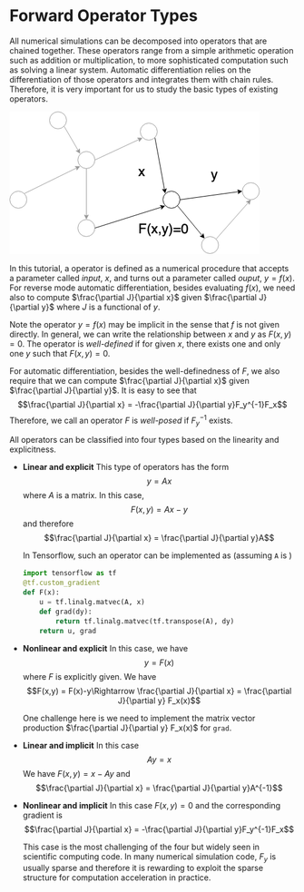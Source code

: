 # Forward Operator Types

All numerical simulations can be decomposed into operators that are chained together. These operators range from a simple arithmetic operation such as addition or multiplication, to more sophisticated computation such as solving a linear system. Automatic differentiation relies on the differentiation of those operators and integrates them with chain rules. Therefore, it is very important for us to study the basic types of existing operators. 

![Operators](asset/sim.png)

In this tutorial, a operator is defined as a numerical procedure that accepts a parameter called *input*, $x$, and turns out a parameter called *ouput*, $y=f(x)$. For reverse mode automatic differentiation, besides evaluating $f(x)$, we need also to compute $\frac{\partial J}{\partial x}$ given $\frac{\partial J}{\partial y}$ where $J$ is a functional of $y$. 

Note  the operator $y=f(x)$ may be implicit in the sense that $f$ is not given directly. In general, we can write the relationship between $x$ and $y$ as $F(x,y)=0$. The operator is *well-defined* if for given $x$, there exists one and only one $y$ such that $F(x,y)=0$. 

For automatic differentiation, besides the well-definedness of $F$, we also require that we can compute $\frac{\partial J}{\partial x}$ given $\frac{\partial J}{\partial y}$. It is easy to see that
$$\frac{\partial J}{\partial x} = -\frac{\partial J}{\partial y}F_y^{-1}F_x$$
Therefore, we call an operator $F$ is *well-posed* if $F_y^{-1}$ exists. 

All operators can be classified into four types based on the linearity and explicitness.

* **Linear and explicit**
  This type of operators has the form 
  $$y = Ax$$
  where $A$ is a matrix. In this case, 
  $$F(x,y) = Ax-y$$
  and therefore 
  $$\frac{\partial J}{\partial x} = \frac{\partial J}{\partial y}A$$

  In Tensorflow, such an operator can be implemented as (assuming `A` is )

  ```python
  import tensorflow as tf
  @tf.custom_gradient
  def F(x):
      u = tf.linalg.matvec(A, x)
      def grad(dy):
          return tf.linalg.matvec(tf.transpose(A), dy)
      return u, grad
  ```

* **Nonlinear and explicit**
  In this case, we have 
  $$y = F(x)$$
  where $F$ is explicitly given. We have
  $$F(x,y) = F(x)-y\Rightarrow \frac{\partial J}{\partial x} = \frac{\partial J}{\partial y} F_x(x)$$

  One challenge here is we need to implement the matrix vector production $\frac{\partial J}{\partial y} F_x(x)$ for `grad`. 

* **Linear and implicit**
  In this case 
  $$Ay = x$$
  We have $F(x,y) = x-Ay$ and 
  $$\frac{\partial J}{\partial x} = \frac{\partial J}{\partial y}A^{-1}$$

* **Nonlinear and implicit**
  In this case $F(x,y)=0$ and the corresponding gradient is 
  $$\frac{\partial J}{\partial x} = -\frac{\partial J}{\partial y}F_y^{-1}F_x$$

  This case is the most challenging of the four but widely seen in scientific computing code. In many numerical simulation code, $F_y$ is usually sparse and therefore it is rewarding to exploit the sparse structure for computation acceleration in practice.